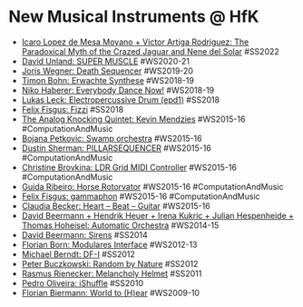 # New Musical Instruments @ HfK

- [Icaro Lopez de Mesa Moyano + Victor Artiga Rodriguez: The Paradoxical Myth of the Crazed Jaguar and Nene del Solar](https://digitalmedia-bremen.de/project/the-paradoxical-myth-of-the-crazed-jaguar-and-nene-del-solar/) #SS2022
- [David Unland: SUPER MUSCLE](https://digitalmedia-bremen.de/project/super-muscle/) #WS2020-21
- [Joris Wegner: Death Sequencer](https://digitalmedia-bremen.de/project/death-sequencer/) #WS2019-20
- [Timon Bohn: Erwachte Synthese](https://digitalmedia-bremen.de/project/erwachte-synthese/) #WS2018-19
- [Niko Haberer: Everybody Dance Now!](https://digitalmedia-bremen.de/project/everybody-dance-now/) #WS2018-19
- [Lukas Leck: Electropercussive Drum (epd1)](https://digitalmedia-bremen.de/project/electropercussive-drum-epd1/) #SS2018
- [Felix Fisgus: Fizzi](https://digitalmedia-bremen.de/project/fizzi/) #SS2018
- [The Analog Knocking Quintet: Kevin Mendzies](https://digitalmedia-bremen.de/project/analog-knocking-quintet/) #WS2015-16 #ComputationAndMusic
- [Bojana Petkovic: Swamp orchestra](https://digitalmedia-bremen.de/project/swamp-orchestra/) #WS2015-16
- [Dustin Sherman: PILLARSEQUENCER](https://digitalmedia-bremen.de/project/pillarsequencer/) #WS2015-16 #ComputationAndMusic
- [Christine Brovkina: LDR Grid MIDI Controller](https://digitalmedia-bremen.de/project/ldr-grid-midi-controller/) #WS2015-16 #ComputationAndMusic
- [Guida Ribeiro: Horse Rotorvator](https://digitalmedia-bremen.de/project/horse-rotorvator/) #WS2015-16 #ComputationAndMusic
- [Felix Fisgus: gammaphon](https://digitalmedia-bremen.de/project/gammaphon/) #WS2015-16 #ComputationAndMusic
- [Claudia Becker: Heart – Beat – Guitar](https://digitalmedia-bremen.de/project/heart-beat-guitar/) #WS2015-16
- [David Beermann + Hendrik Heuer + Irena Kukric + Julian Hespenheide + Thomas Hoheisel: Automatic Orchestra](https://digitalmedia-bremen.de/project/automatic-orchestra/) #WS2014-15
- [David Beermann: Sirens](https://digitalmedia-bremen.de/project/sirens/) #SS2014
- [Florian Born: Modulares Interface](https://digitalmedia-bremen.de/project/modulares-interface/) #WS2012-13
- [Michael Berndt: DF-I](https://digitalmedia-bremen.de/project/df-i/) #SS2012
- [Peter Buczkowski: Random by Nature](https://digitalmedia-bremen.de/project/random-by-nature/) #SS2012
- [Rasmus Rienecker: Melancholy Helmet](https://digitalmedia-bremen.de/student/rasmus-rienecker/) #SS2011
- [Pedro Oliveira: iShuffle](https://digitalmedia-bremen.de/project/ishuffle/) #SS2010
- [Florian Biermann: World to (H)ear](https://digitalmedia-bremen.de/project/world-to-hear/) #WS2009-10
